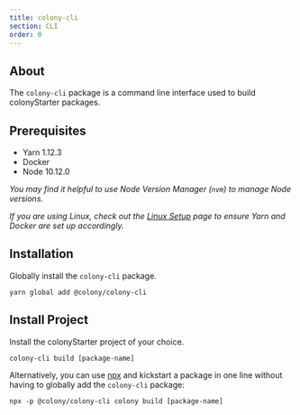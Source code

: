```yaml
---
title: colony-cli
section: CLI
order: 0
---
```


## About

The `colony-cli` package is a command line interface used to build colonyStarter packages.

## Prerequisites

- Yarn 1.12.3
- Docker
- Node 10.12.0

_You may find it helpful to use Node Version Manager (`nvm`) to manage Node versions._

_If you are using Linux, check out the [Linux Setup](/colonystarter/docs-linux-setup/) page to ensure Yarn and Docker are set up accordingly._

## Installation

Globally install the `colony-cli` package.

```
yarn global add @colony/colony-cli
```

## Install Project

Install the colonyStarter project of your choice.

```
colony-cli build [package-name]
```

Alternatively, you can use [npx](https://www.npmjs.com/package/npx) and kickstart a package in one line without having to globally add the `colony-cli` package:

```
npx -p @colony/colony-cli colony build [package-name]
```
